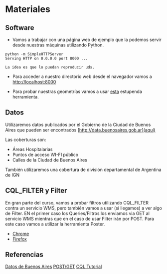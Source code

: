 # Materiales

## Software
  * Vamos a trabajar con una página web de ejemplo que la podemos servir desde nuestras máquinas utilizando Python.

```
python -m SimpleHTTPServer
Serving HTTP on 0.0.0.0 port 8000 ...
```
  
    La idea es que lo puedan reproducir uds.

  * Para acceder a nuestro directorio web desde el navegador vamos a [http://localhost:8000](http://localhost:8000)

  * Para probar nuestras geometrías vamos a usar [esta](http://jsfiddle.net/WG8YP/4/) estupenda herramienta.

## Datos
Utilizaremos datos publicados por el Gobierno de la Ciudad de Buenos Aires que pueden ser encontrados [http://data.buenosaires.gob.ar](aquí)

Las coberturas son:

  * Áreas Hospitalarias
  * Puntos de acceso WI-FI público
  * Calles de la Ciudad de Buenos Aires

También utilizaremos una cobertura de división departamental de Argentina de IGN


## CQL_FILTER y Filter 

En gran parte del curso, vamos a probar filtros utilizando CQL_FILTER contra un servicio WMS, pero también vamos a usar (si llegamos) a ver algo de Filter.
EN el primer caso los Queries/Filtros los enviamos via GET al servicio WMS mientras que en el caso de usar Filter irán por POST. Para este caso vamos a utilizar 
la herramienta Poster. 
  * [Chrome](https://chrome.google.com/webstore/detail/chrome-poster/cdjfedloinmbppobahmonnjigpmlajcd)
  * [Firefox](https://addons.mozilla.org/en-us/firefox/addon/poster/)

## Referencias
[Datos de Buenos Aires](http://data.buenosaires.gob.ar)
[POST/GET](http://www.w3schools.com/tags/ref_httpmethods.asp)
[CQL Tutorial](http://docs.geoserver.org/stable/en/user/tutorials/cql/cql_tutorial.html)
